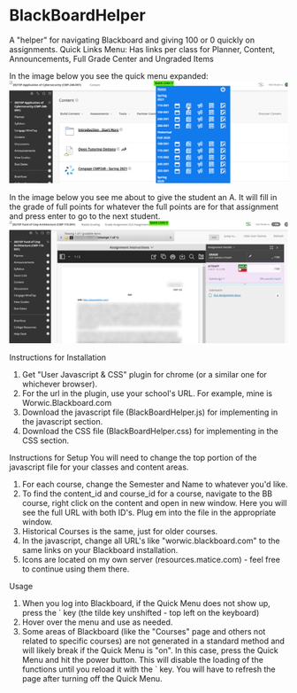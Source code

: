 # BlackBoardHelper
A "helper" for navigating Blackboard and giving 100 or 0 quickly on assignments.
Quick Links Menu: Has links per class for Planner, Content, Announcements, Full Grade Center and Ungraded Items

In the image below you see the quick menu expanded:
![Quick Menu Image](MenuView.png)

In the image below you see me about to give the student an A.  It will fill in the grade of full points for whatever the full points are for that assignment and press enter to go to the next student.
![GiveA](GiveA.png)


Instructions for Installation
1. Get "User Javascript & CSS" plugin for chrome (or a similar one for whichever browser).
2. For the url in the plugin, use your school's URL.  For example, mine is Worwic.Blackboard.com
3. Download the javascript file (BlackBoardHelper.js) for implementing in the javascript section.
4. Download the CSS file (BlackBoardHelper.css) for implementing in the CSS section.

Instructions for Setup
You will need to change the top portion of the javascript file for your classes and content areas.
1. For each course, change the Semester and Name to whatever you'd like.
2. To find the content_id and course_id for a course, navigate to the BB course, right click on the content and open in new window.  Here you will see the full URL with both ID's.  Plug em into the file in the appropriate window.
3. Historical Courses is the same, just for older courses.
4. In the javascript, change all URL's like "worwic.blackboard.com" to the same links on your Blackboard installation.
5. Icons are located on my own server (resources.matice.com) - feel free to continue using them there.

Usage
1. When you log into Blackboard, if the Quick Menu does not show up, press the ` key (the tilde key unshifted - top left on the keyboard)
2. Hover over the menu and use as needed.
3. Some areas of Blackboard (like the "Courses" page and others not related to specific courses) are not generated in a standard method and will likely break if the Quick Menu is "on".  In this case, press the Quick Menu and hit the power button.  This will disable the loading of the functions until you reload it with the ` key.  You will have to refresh the page after turning off the Quick Menu.
